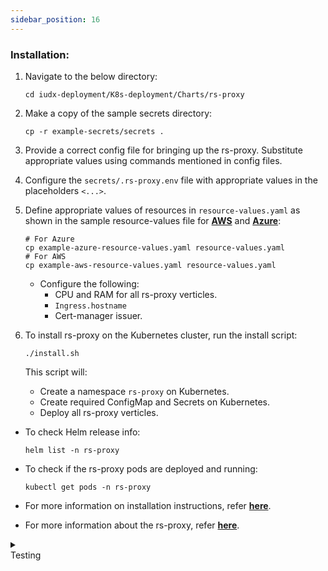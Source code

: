 ```yaml
---
sidebar_position: 16
---
```


### Installation:

1. Navigate to the below directory: 
    ```
    cd iudx-deployment/K8s-deployment/Charts/rs-proxy
    ```

2. Make a copy of the sample secrets directory:
    ```
    cp -r example-secrets/secrets .
    ```

3. Provide a correct config file for bringing up the rs-proxy. Substitute appropriate values using commands mentioned in config files.

4. Configure the `secrets/.rs-proxy.env` file with appropriate values in the placeholders `<...>`.

5. Define appropriate values of resources in `resource-values.yaml` as shown in the sample resource-values file for **[AWS](https://github.com/datakaveri/iudx-deployment/blob/4.5.0/K8s-deployment/Charts/rs-proxy/example-aws-resource-values.yaml)** and **[Azure](https://github.com/datakaveri/iudx-deployment/blob/4.5.0/K8s-deployment/Charts/rs-proxy/example-azure-resource-values.yaml)**:

    ```
    # For Azure
    cp example-azure-resource-values.yaml resource-values.yaml
    # For AWS
    cp example-aws-resource-values.yaml resource-values.yaml
    ```

    - Configure the following:
      - CPU and RAM for all rs-proxy verticles.
      - `Ingress.hostname` 
      - Cert-manager issuer.

6. To install rs-proxy on the Kubernetes cluster, run the install script:
    ```
    ./install.sh
    ```

    This script will:
    - Create a namespace `rs-proxy` on Kubernetes.
    - Create required ConfigMap and Secrets on Kubernetes.
    - Deploy all rs-proxy verticles.

- To check Helm release info:
    ```
    helm list -n rs-proxy
    ```

- To check if the rs-proxy pods are deployed and running:
    ```
    kubectl get pods -n rs-proxy
    ```

- For more information on installation instructions, refer **[here](https://github.com/datakaveri/iudx-deployment/tree/4.5.0/K8s-deployment/Charts/rs-proxy#introduction)**.
- For more information about the rs-proxy, refer **[here](https://github.com/datakaveri/iudx-rs-proxy/tree/4.5.0#iudx-resource-proxy-server)**.

<details>
<summary><div class="style">Testing</div></summary>

- rs-proxy API documentation can be accessed from `https://<rs-proxy-hostname>/apis`.
- Check the logs of all pods in `rs-proxy` namespace; there should not be any error log. If any errors are present, address them as specified/indicated by the log:
    ```
    kubectl logs -f -n rs-proxy <rs-proxy-pod-name>
    ```

</details>
